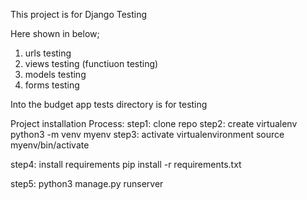 
This project is for Django Testing 

Here shown in below;
1. urls testing
2. views testing (functiuon testing)
3. models testing
4. forms testing

Into the budget app tests directory is for testing 


Project installation Process:
 step1: clone repo
 step2: create virtualenv python3 -m venv myenv
 step3: activate virtualenvironment source myenv/bin/activate

 step4: install requirements pip install -r requirements.txt

 step5: python3 manage.py runserver


